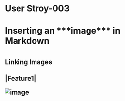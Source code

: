 # User Stroy-003

<h1>Inserting an ***image*** in Markdown<h1>
<h2> Linking Images <h2>


|Feature1|

![image](https://media.istockphoto.com/photos/monarch-butterfly-sampling-lantana-flowers-picture-id1333568096?b=1&k=20&m=1333568096&s=170667a&w=0&h=J-W17MIRCNAwXKxADiY5j84pNA-pvetQmgy2WB-c25g=)



